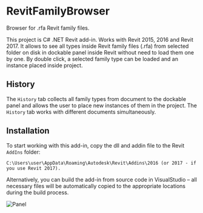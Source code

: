 # RevitFamilyBrowser

Browser for .rfa Revit family files.

This project is C# .NET Revit add-in. Works with Revit 2015, 2016 and Revit 2017. 
It allows to see all types inside Revit family files (.rfa) from selected folder on disk
in dockable panel inside Revit without need to load them one by one. 
By double click, a selected family type can be loaded and an instance placed inside project.

## History

The `History` tab collects all family types from document to the dockable panel and allows the user to place new instances of them in the project. 
The `History` tab works with different documents simultaneously.

## Installation

To start working with this add-in, copy the dll and addin file to the Revit `AddIns` folder:

    C:\Users\user\AppData\Roaming\Autodesk\Revit\Addins\2016 (or 2017 - if you use Revit 2017).
    
Alternatively, you can build the add-in from source code in VisualStudio &ndash; all necessary files will be automatically copied to the appropriate locations during the build process.

![Panel](https://github.com/RomanLavrov/RevitFamilyBrowser/blob/master/RevitFamilyBrowser/images/Panel.png)
